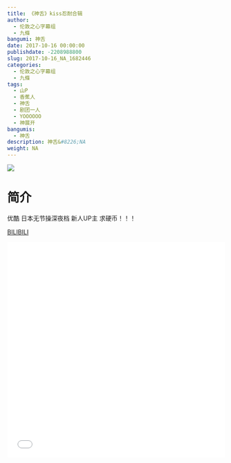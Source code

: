 ```yaml
---
title: 《神舌》kiss忍耐合辑
author: 
  - 伦敦之心字幕组
  - 九條
bangumi: 神舌
date: 2017-10-16 00:00:00
publishdate: -2208988800
slug: 2017-10-16_NA_1682446
categories: 
  - 伦敦之心字幕组
  - 九條
tags: 
  - 山P
  - 香蕉人
  - 神舌
  - 剧团一人
  - YOOOOOO
  - 神展开
bangumis: 
  - 神舌
description: 神舌&#8226;NA
weight: NA
---
```


![](https://i.imgur.com/QLxgT1x.jpg)

# 简介  
优酷 日本无节操深夜档 新人UP主 求硬币！！！

  [BILIBILI](https://www.bilibili.com/video/av1682446/)


<div class="vcontainer">  <iframe class='video' src="//www.bilibili.com/blackboard/player.html?cid=2564856&aid=1682446" width="100%" height="500" frameborder="0" allowfullscreen="allowfullscreen"></iframe></div>
